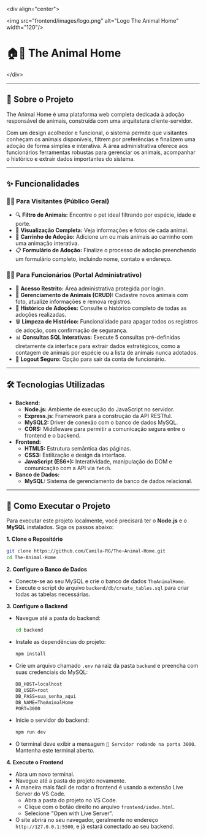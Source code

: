 \<div align="center"\>

\<img src="frontend/images/logo.png" alt="Logo The Animal Home" width="120"/\>

# 🏠💜 The Animal Home

\</div\>

-----

## 📖 Sobre o Projeto

The Animal Home é uma plataforma web completa dedicada à adoção responsável de animais, construída com uma arquitetura cliente-servidor.

Com um design acolhedor e funcional, o sistema permite que visitantes conheçam os animais disponíveis, filtrem por preferências e finalizem uma adoção de forma simples e interativa. A área administrativa oferece aos funcionários ferramentas robustas para gerenciar os animais, acompanhar o histórico e extrair dados importantes do sistema.

-----

## ✨ Funcionalidades

### 👩‍💻 Para Visitantes (Público Geral)

  - 🔍 **Filtro de Animais:** Encontre o pet ideal filtrando por espécie, idade e porte.
  - 🐶 **Visualização Completa:** Veja informações e fotos de cada animal.
  - 💜 **Carrinho de Adoção:** Adicione um ou mais animais ao carrinho com uma animação interativa.
  - 📋 **Formulário de Adoção:** Finalize o processo de adoção preenchendo um formulário completo, incluindo nome, contato e endereço.

### 🧑‍🏭 Para Funcionários (Portal Administrativo)

  - 🔐 **Acesso Restrito:** Área administrativa protegida por login.
  - 🐾 **Gerenciamento de Animais (CRUD):** Cadastre novos animais com foto, atualize informações e remova registros.
  - 📜 **Histórico de Adoções:** Consulte o histórico completo de todas as adoções realizadas.
  - 🗑️ **Limpeza de Histórico:** Funcionalidade para apagar todos os registros de adoção, com confirmação de segurança.
  - 📊 **Consultas SQL Interativas:** Execute 5 consultas pré-definidas diretamente da interface para extrair dados estratégicos, como a contagem de animais por espécie ou a lista de animais nunca adotados.
  - 🚪 **Logout Seguro:** Opção para sair da conta de funcionário.

-----

## 🛠️ Tecnologias Utilizadas

  - **Backend:**
      - **Node.js:** Ambiente de execução do JavaScript no servidor.
      - **Express.js:** Framework para a construção da API RESTful.
      - **MySQL2:** Driver de conexão com o banco de dados MySQL.
      - **CORS:** Middleware para permitir a comunicação segura entre o frontend e o backend.
  - **Frontend:**
      - **HTML5:** Estrutura semântica das páginas.
      - **CSS3:** Estilização e design da interface.
      - **JavaScript (ES6+):** Interatividade, manipulação do DOM e comunicação com a API via `fetch`.
  - **Banco de Dados:**
      - **MySQL:** Sistema de gerenciamento de banco de dados relacional.

-----

## 🧭 Como Executar o Projeto

Para executar este projeto localmente, você precisará ter o **Node.js** e o **MySQL** instalados. Siga os passos abaixo:

**1. Clone o Repositório**

```bash
git clone https://github.com/Camila-RG/The-Animal-Home.git
cd The-Animal-Home
```

**2. Configure o Banco de Dados**

  - Conecte-se ao seu MySQL e crie o banco de dados `TheAnimalHome`.
  - Execute o script do arquivo `backend/db/create_tables.sql` para criar todas as tabelas necessárias.

**3. Configure o Backend**

  - Navegue até a pasta do backend:
    ```bash
    cd backend
    ```
  - Instale as dependências do projeto:
    ```bash
    npm install
    ```
  - Crie um arquivo chamado `.env` na raiz da pasta `backend` e preencha com suas credenciais do MySQL:
    ```
    DB_HOST=localhost
    DB_USER=root
    DB_PASS=sua_senha_aqui
    DB_NAME=TheAnimalHome
    PORT=3000
    ```
  - Inicie o servidor do backend:
    ```bash
    npm run dev
    ```
  - O terminal deve exibir a mensagem `🚀 Servidor rodando na porta 3000`. Mantenha este terminal aberto.

**4. Execute o Frontend**

  - Abra um novo terminal.
  - Navegue até a pasta do projeto novamente.
  - A maneira mais fácil de rodar o frontend é usando a extensão Live Server do VS Code.
      - Abra a pasta do projeto no VS Code.
      - Clique com o botão direito no arquivo `frontend/index.html`.
      - Selecione "Open with Live Server".
  - O site abrirá no seu navegador, geralmente no endereço `http://127.0.0.1:5500`, e já estará conectado ao seu backend.
